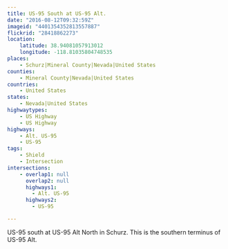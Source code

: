 ```yaml
---
title: US-95 South at US-95 Alt.
date: "2016-08-12T09:32:59Z"
imageid: "4401354352813557887"
flickrid: "28418862273"
location:
    latitude: 38.94081057913012
    longitude: -118.81035804748535
places:
    - Schurz|Mineral County|Nevada|United States
counties:
    - Mineral County|Nevada|United States
countries:
    - United States
states:
    - Nevada|United States
highwaytypes:
    - US Highway
    - US Highway
highways:
    - Alt. US-95
    - US-95
tags:
    - Shield
    - Intersection
intersections:
    - overlap1: null
      overlap2: null
      highways1:
        - Alt. US-95
      highways2:
        - US-95

---
```

US-95 south at US-95 Alt North in Schurz.  This is the southern terminus of US-95 Alt.
